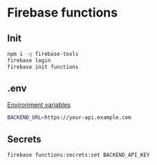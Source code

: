 # Firebase functions

## Init

```bash
npm i -g firebase-tools
firebase login
firebase init functions
```

## .env

[Environment variables](https://firebase.google.com/docs/functions/config-env?gen=2nd)

```bash
BACKEND_URL=https://your-api.example.com
```

## Secrets

```bash
firebase functions:secrets:set BACKEND_API_KEY
```
